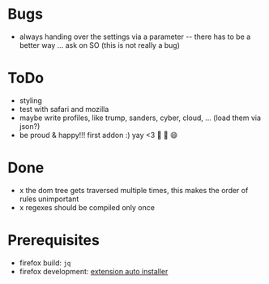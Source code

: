 # Bugs

 - always handing over the settings via a parameter -- there has to be a better way … ask on SO (this is not really a bug)


# ToDo

 - styling
 - test with safari and mozilla
 - maybe write profiles, like trump, sanders, cyber, cloud, … (load them via json?)
 - be proud & happy!!! first addon :) yay <3 :tada: :clap: :smile:


# Done

 - x the dom tree gets traversed multiple times, this makes the order of rules unimportant
 - x regexes should be compiled only once

# Prerequisites

 - firefox build: ``jq``
 - firefox development: [extension auto installer](https://github.com/palant/autoinstaller)


